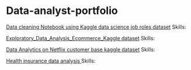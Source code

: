 # Data-analyst-portfolio

[Data cleaning Notebook using Kaggle data science job roles dataset](https://github.com/venky88an/Data-analyst-portfolio/blob/main/Data_cleaning_python_using_pandas_with_summary_10_10_2024.ipynb)
Skills:

[Exploratory_Data_Analysis_Ecommerce_Kaggle dataset](https://github.com/venky88an/Data-analyst-portfolio/blob/main/Exploratory_Data_Analysis_Ecommerce_dataset.ipynb)
Skills:

[Data Analytics on Netflix customer base kaggle dataset](https://github.com/venky88an/Data-analyst-portfolio/blob/main/Data_Analytics_Netflix_customer_base_pandas_(Python)_10_10_2024.ipynb)
Skills:

[Health insurance data analysis ](https://github.com/venky88an/Data-analyst-portfolio/blob/main/Health_insurance_data_analysis_experiment_12_10_2024.ipynb)
Skills:
